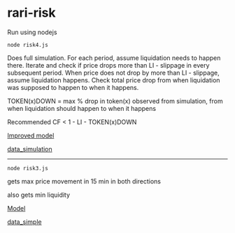 # rari-risk

Run using nodejs

`node risk4.js`

Does full simulation. For each period, assume liquidation needs to happen there. Iterate and check if price drops more than LI - slippage in every subsequent period. When price does not drop by more than LI - slippage, assume liquidation happens. Check total price drop from when liquidation was supposed to happen to when it happens.

TOKEN(x)DOWN = max % drop in token(x) observed from simulation, from when liquidation should happen to when it happens

Recommended CF < 1 - LI - TOKEN(x)DOWN

[Improved model](https://hackmd.io/@rari/rJjp3KNw_)

[data_simulation](data_simulation.txt)

--------------------------------------------------------------------

`node risk3.js`

gets max price movement in 15 min in both directions 

also gets min liquidity

[Model](https://hackmd.io/@rari/SkHFrVVUd)

[data_simple](data_simple.txt)

